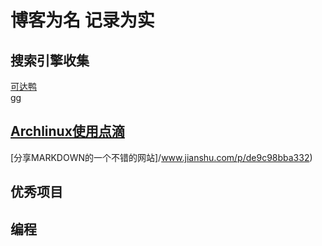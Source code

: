 # 博客为名 记录为实
## 搜索引擎收集
[可达鸭](dgg.gg) <br>
[gg](www.google.com)
## [Archlinux使用点滴](https://github.com/jinjiachen/jinjiachen.github.io/blob/master/Archlinux.md)
[分享MARKDOWN的一个不错的网站]/www.jianshu.com/p/de9c98bba332)
## 优秀项目
## 编程
